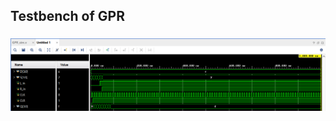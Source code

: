 ## Testbench of GPR
### ![Testbench](https://github.com/fctanglao/ComputerArchitectureLabs/blob/main/Lab%200/GPR%20testbench.png)
